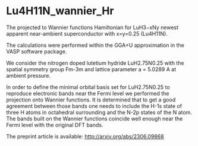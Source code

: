 # Lu4H11N_wannier_Hr
The projected to Wannier functions Hamiltonian for LuH3−xNy newest apparent near-ambient superconductor with x=y=0.25 (Lu4H11N).

The calculations were performed within the GGA+U approximation in the VASP software package.

We consider the nitrogen doped lutetium hydride LuH2.75N0.25 with the spatial symmetry group Fm-3m and lattice parameter a = 5.0289 A at ambient pressure.

In order to define the minimal orbital basis set for LuH2.75N0.25 to reproduce electronic bands near the Fermi level we performed the projection onto Wannier functions.
It is determined that to get a good agreement between those bands one needs to include the H-1s state of three H atoms in octahedral surrounding and the N-2p states of the N atom.
The bands built on the Wannier functions coincide well enough near the Fermi level with the original DFT bands.

The preprint article is available:
http://arxiv.org/abs/2306.09868
